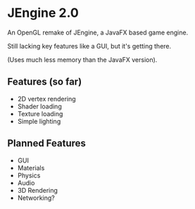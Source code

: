# JEngine 2.0
An OpenGL remake of JEngine, a JavaFX based game engine.

Still lacking key features like a GUI, but it's getting there. 

(Uses much less memory than the JavaFX version).

## Features (so far)
- 2D vertex rendering
- Shader loading
- Texture loading
- Simple lighting

## Planned Features
- GUI
- Materials
- Physics
- Audio
- 3D Rendering
- Networking?